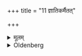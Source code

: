 +++
title = "11 ज्ञातिकर्मैतत्"

+++

<details><summary>मूलम्</summary>

ज्ञातिकर्मैतत् ११
</details>

<details><summary>Oldenberg</summary>

11. That has to be done by (female) relatives (of the bride).
</details>
